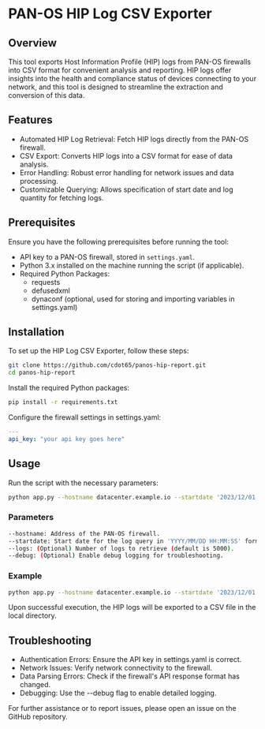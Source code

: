 # PAN-OS HIP Log CSV Exporter

## Overview

This tool exports Host Information Profile (HIP) logs from PAN-OS firewalls into CSV format for convenient analysis and reporting. HIP logs offer insights into the health and compliance status of devices connecting to your network, and this tool is designed to streamline the extraction and conversion of this data.

## Features

- Automated HIP Log Retrieval: Fetch HIP logs directly from the PAN-OS firewall.
- CSV Export: Converts HIP logs into a CSV format for ease of data analysis.
- Error Handling: Robust error handling for network issues and data processing.
- Customizable Querying: Allows specification of start date and log quantity for fetching logs.

## Prerequisites

Ensure you have the following prerequisites before running the tool:

- API key to a PAN-OS firewall, stored in `settings.yaml`.
- Python 3.x installed on the machine running the script (if applicable).
- Required Python Packages:
  - requests
  - defusedxml
  - dynaconf (optional, used for storing and importing variables in settings.yaml)

## Installation

To set up the HIP Log CSV Exporter, follow these steps:

```bash
git clone https://github.com/cdot65/panos-hip-report.git
cd panos-hip-report
```

Install the required Python packages:

```bash
pip install -r requirements.txt
```

Configure the firewall settings in settings.yaml:

```yaml
---
api_key: "your api key goes here"
```

## Usage

Run the script with the necessary parameters:

```bash
python app.py --hostname datacenter.example.io --startdate '2023/12/01 00:00:00'
```

### Parameters

```bash
--hostname: Address of the PAN-OS firewall.
--startdate: Start date for the log query in 'YYYY/MM/DD HH:MM:SS' format.
--logs: (Optional) Number of logs to retrieve (default is 5000).
--debug: (Optional) Enable debug logging for troubleshooting.
```

### Example

```bash
python app.py --hostname datacenter.example.io --startdate '2023/12/01 00:00:00'
```

Upon successful execution, the HIP logs will be exported to a CSV file in the local directory.

## Troubleshooting

- Authentication Errors: Ensure the API key in settings.yaml is correct.
- Network Issues: Verify network connectivity to the firewall.
- Data Parsing Errors: Check if the firewall's API response format has changed.
- Debugging: Use the --debug flag to enable detailed logging.

For further assistance or to report issues, please open an issue on the GitHub repository.

